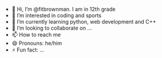 - 👋 Hi, I’m @fitbrownman. I am in 12th grade
- 👀 I’m interested in coding and sports
- 🌱 I’m currently learning python, web development and C++
- 💞️ I’m looking to collaborate on ...
- 📫 How to reach me 
- 😄 Pronouns: he/him
- ⚡ Fun fact: ...

<!---
fitbrownman/fitbrownman is a ✨ special ✨ repository because its `README.md` (this file) appears on your GitHub profile.
You can click the Preview link to take a look at your changes.
--->
